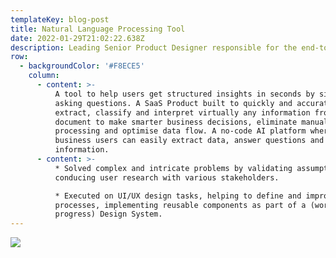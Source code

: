 ```yaml
---
templateKey: blog-post
title: Natural Language Processing Tool
date: 2022-01-29T21:02:22.638Z
description: Leading Senior Product Designer responsible for the end-to-end process.
row:
  - backgroundColor: '#F8ECE5'
    column:
      - content: >-
          A tool to help users get structured insights in seconds by simply
          asking questions. A SaaS Product built to quickly and accurately
          extract, classify and interpret virtually any information from any
          document to make smarter business decisions, eliminate manual
          processing and optimise data flow. A no-code AI platform where
          business users can easily extract data, answer questions and retrieve
          information.
      - content: >-
          * Solved complex and intricate problems by validating assumptions and
          conducing user research with various stakeholders.

          * Executed on UI/UX design tasks, helping to define and improve
          processes, implementing reusable components as part of a (work in
          progress) Design System.
---
```

![](/img/screenshot-2022-01-29-at-21.09.35.png)
